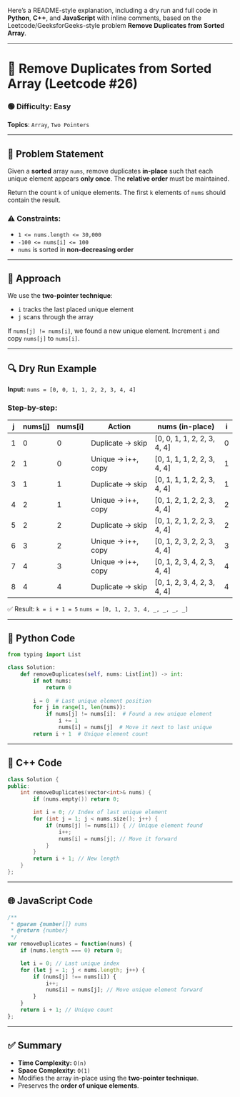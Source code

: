 Here’s a README-style explanation, including a dry run and full code in **Python**, **C++**, and **JavaScript** with inline comments, based on the Leetcode/GeeksforGeeks-style problem **Remove Duplicates from Sorted Array**.

---

# 🚫 Remove Duplicates from Sorted Array (Leetcode #26)

### 🟢 Difficulty: Easy

**Topics**: `Array`, `Two Pointers`

---

## 🧾 Problem Statement

Given a **sorted** array `nums`, remove duplicates **in-place** such that each unique element appears **only once**. The **relative order** must be maintained.

Return the count `k` of unique elements. The first `k` elements of `nums` should contain the result.

### ⚠️ Constraints:

* `1 <= nums.length <= 30,000`
* `-100 <= nums[i] <= 100`
* `nums` is sorted in **non-decreasing order**

---

## 🧠 Approach

We use the **two-pointer technique**:

* `i` tracks the last placed unique element
* `j` scans through the array

If `nums[j] != nums[i]`, we found a new unique element. Increment `i` and copy `nums[j]` to `nums[i]`.

---

## 🔍 Dry Run Example

**Input:**
`nums = [0, 0, 1, 1, 2, 2, 3, 4, 4]`

### Step-by-step:

| j | nums\[j] | nums\[i] | Action             | nums (in-place)              | i |
| - | -------- | -------- | ------------------ | ---------------------------- | - |
| 1 | 0        | 0        | Duplicate → skip   | \[0, 0, 1, 1, 2, 2, 3, 4, 4] | 0 |
| 2 | 1        | 0        | Unique → i++, copy | \[0, 1, 1, 1, 2, 2, 3, 4, 4] | 1 |
| 3 | 1        | 1        | Duplicate → skip   | \[0, 1, 1, 1, 2, 2, 3, 4, 4] | 1 |
| 4 | 2        | 1        | Unique → i++, copy | \[0, 1, 2, 1, 2, 2, 3, 4, 4] | 2 |
| 5 | 2        | 2        | Duplicate → skip   | \[0, 1, 2, 1, 2, 2, 3, 4, 4] | 2 |
| 6 | 3        | 2        | Unique → i++, copy | \[0, 1, 2, 3, 2, 2, 3, 4, 4] | 3 |
| 7 | 4        | 3        | Unique → i++, copy | \[0, 1, 2, 3, 4, 2, 3, 4, 4] | 4 |
| 8 | 4        | 4        | Duplicate → skip   | \[0, 1, 2, 3, 4, 2, 3, 4, 4] | 4 |

✅ Result: `k = i + 1 = 5`
`nums = [0, 1, 2, 3, 4, _, _, _, _]`

---

## 🐍 Python Code

```python
from typing import List

class Solution:
    def removeDuplicates(self, nums: List[int]) -> int:
        if not nums:
            return 0
        
        i = 0  # Last unique element position
        for j in range(1, len(nums)):
            if nums[j] != nums[i]:  # Found a new unique element
                i += 1
                nums[i] = nums[j]  # Move it next to last unique
        return i + 1  # Unique element count
```

---

## 💠 C++ Code

```cpp
class Solution {
public:
    int removeDuplicates(vector<int>& nums) {
        if (nums.empty()) return 0;

        int i = 0; // Index of last unique element
        for (int j = 1; j < nums.size(); j++) {
            if (nums[j] != nums[i]) { // Unique element found
                i++;
                nums[i] = nums[j]; // Move it forward
            }
        }
        return i + 1; // New length
    }
};
```

---

## 🌐 JavaScript Code

```javascript
/**
 * @param {number[]} nums
 * @return {number}
 */
var removeDuplicates = function(nums) {
    if (nums.length === 0) return 0;

    let i = 0; // Last unique index
    for (let j = 1; j < nums.length; j++) {
        if (nums[j] !== nums[i]) {
            i++;
            nums[i] = nums[j]; // Move unique element forward
        }
    }
    return i + 1; // Unique count
};
```

---

## ✅ Summary

* **Time Complexity:** `O(n)`
* **Space Complexity:** `O(1)`
* Modifies the array in-place using the **two-pointer technique**.
* Preserves the **order of unique elements**.
